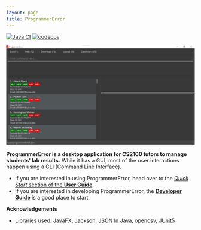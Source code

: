 ```yaml
---
layout: page
title: ProgrammerError
---
```


[![Java CI](https://github.com/AY2122S1-CS2103-F09-3/tp/actions/workflows/gradle.yml/badge.svg)](https://github.com/AY2122S1-CS2103-F09-3/tp/actions/workflows/gradle.yml)
[![codecov](https://codecov.io/gh/AY2122S1-CS2103-F09-3/tp/branch/master/graph/badge.svg?token=KLKGJOEN9F)](https://codecov.io/gh/AY2122S1-CS2103-F09-3/tp)

![Ui](images/Ui1_v1.3.1.png)

**ProgrammerError is a desktop application for CS2100 tutors to manage students' lab results.** While it has a GUI, most of the user interactions happen using a CLI (Command Line Interface).

* If you are interested in using ProgrammerError, head over to the [_Quick Start_ section of the **User Guide**](UserGuide.html#quick-start).
* If you are interested in developing ProgrammerError, the [**Developer Guide**](DeveloperGuide.html) is a good place to start.


**Acknowledgements**

* Libraries used: [JavaFX](https://openjfx.io/), [Jackson](https://github.com/FasterXML/jackson), [JSON In Java](https://mvnrepository.com/artifact/org.json/json), [opencsv](http://opencsv.sourceforge.net/), [JUnit5](https://github.com/junit-team/junit5)

